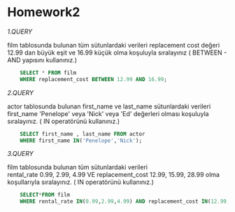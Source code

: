 # Homework2

*1.QUERY*

film tablosunda bulunan tüm sütunlardaki verileri 
replacement cost değeri 12.99 dan büyük eşit ve 16.99 küçük olma koşuluyla sıralayınız 
( BETWEEN - AND yapısını kullanınız.)
```SQL
    SELECT * FROM film
    WHERE replacement_cost BETWEEN 12.99 AND 16.99;
```

*2.QUERY*

actor tablosunda bulunan first_name ve last_name sütunlardaki verileri 
first_name 'Penelope' veya 'Nick' veya 'Ed' değerleri olması koşuluyla sıralayınız. 
( IN operatörünü kullanınız.)
```SQL
    SELECT first_name , last_name FROM actor
    WHERE first_name IN('Penelope','Nick'); 
```

*3.QUERY*

film tablosunda bulunan tüm sütunlardaki verileri  
rental_rate 0.99, 2.99, 4.99 
VE replacement_cost 12.99, 15.99, 28.99 olma koşullarıyla sıralayınız. ( IN operatörünü kullanınız.)
```SQL
    SELECT*FROM film
    WHERE rental_rate IN(0.99,2.99,4.99) AND replacement_cost IN(12.99,15.99,28.99);
```
